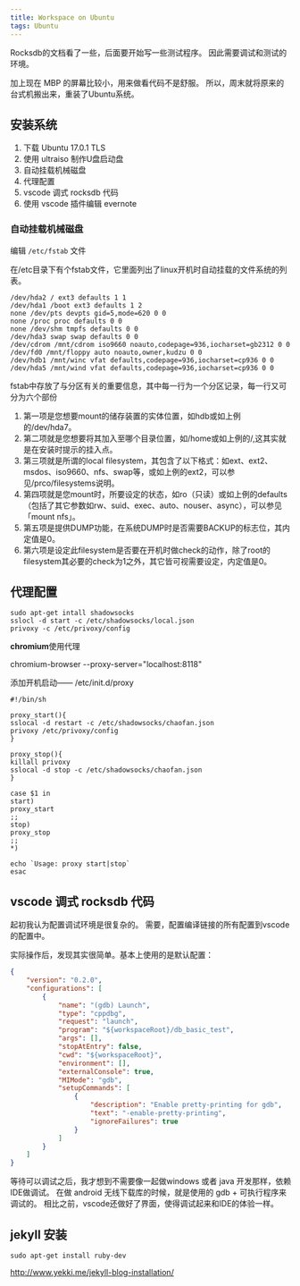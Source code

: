```yaml
---
title: Workspace on Ubuntu
tags: Ubuntu
---
```



Rocksdb的文档看了一些，后面要开始写一些测试程序。
因此需要调试和测试的环境。

加上现在 MBP 的屏幕比较小，用来做看代码不是舒服。
所以，周末就将原来的台式机搬出来，重装了Ubuntu系统。

<!--more-->

## 安装系统

1. 下载 Ubuntu 17.0.1 TLS
2. 使用 ultraiso 制作U盘启动盘
3. 自动挂载机械磁盘
4. 代理配置
5. vscode 调式 rocksdb 代码
6. 使用 vscode 插件编辑 evernote

### 自动挂载机械磁盘

编辑 `/etc/fstab` 文件


在/etc目录下有个fstab文件，它里面列出了linux开机时自动挂载的文件系统的列表。

```
/dev/hda2 / ext3 defaults 1 1
/dev/hda1 /boot ext3 defaults 1 2
none /dev/pts devpts gid=5,mode=620 0 0
none /proc proc defaults 0 0
none /dev/shm tmpfs defaults 0 0
/dev/hda3 swap swap defaults 0 0
/dev/cdrom /mnt/cdrom iso9660 noauto,codepage=936,iocharset=gb2312 0 0
/dev/fd0 /mnt/floppy auto noauto,owner,kudzu 0 0
/dev/hdb1 /mnt/winc vfat defaults,codepage=936,iocharset=cp936 0 0
/dev/hda5 /mnt/wind vfat defaults,codepage=936,iocharset=cp936 0 0
```
 
fstab中存放了与分区有关的重要信息，其中每一行为一个分区记录，每一行又可分为六个部份

1. 第一项是您想要mount的储存装置的实体位置，如hdb或如上例的/dev/hda7。
2. 第二项就是您想要将其加入至哪个目录位置，如/home或如上例的/,这其实就是在安装时提示的挂入点。
3. 第三项就是所谓的local filesystem，其包含了以下格式：如ext、ext2、msdos、iso9660、nfs、swap等，或如上例的ext2，可以参见/prco/filesystems说明。
4. 第四项就是您mount时，所要设定的状态，如ro（只读）或如上例的defaults（包括了其它参数如rw、suid、exec、auto、nouser、async），可以参见「mount nfs」。
5. 第五项是提供DUMP功能，在系统DUMP时是否需要BACKUP的标志位，其内定值是0。
6. 第六项是设定此filesystem是否要在开机时做check的动作，除了root的filesystem其必要的check为1之外，其它皆可视需要设定，内定值是0。

## 代理配置

```shell
sudo apt-get intall shadowsocks
sslocl -d start -c /etc/shadowsocks/local.json
privoxy -c /etc/privoxy/config
```

**chromium**使用代理

chromium-browser  --proxy-server="localhost:8118"
 

添加开机启动—— /etc/init.d/proxy

```shell
#!/bin/sh

proxy_start(){
sslocal -d restart -c /etc/shadowsocks/chaofan.json
privoxy /etc/privoxy/config
}

proxy_stop(){
killall privoxy
sslocal -d stop -c /etc/shadowsocks/chaofan.json
}

case $1 in
start)
proxy_start
;;
stop)
proxy_stop
;;
*)

echo `Usage: proxy start|stop`
esac    
```

## vscode 调式 rocksdb 代码

起初我认为配置调试环境是很复杂的。
需要，配置编译链接的所有配置到vscode的配置中。

实际操作后，发现其实很简单。基本上使用的是默认配置：

```json
{
    "version": "0.2.0",
    "configurations": [
        {
            "name": "(gdb) Launch",
            "type": "cppdbg",
            "request": "launch",
            "program": "${workspaceRoot}/db_basic_test",
            "args": [],
            "stopAtEntry": false,
            "cwd": "${workspaceRoot}",
            "environment": [],
            "externalConsole": true,
            "MIMode": "gdb",
            "setupCommands": [
                {
                    "description": "Enable pretty-printing for gdb",
                    "text": "-enable-pretty-printing",
                    "ignoreFailures": true
                }
            ]
        }
    ]
}
```

等待可以调试之后，我才想到不需要像一起做windows 或者 java 开发那样，依赖IDE做调试。
在做 android 无线下载库的时候，就是使用的 gdb + 可执行程序来调试的。
相比之前，vscode还做好了界面，使得调试起来和IDE的体验一样。

## jekyll 安装

```shell
sudo apt-get install ruby-dev
```


http://www.yekki.me/jekyll-blog-installation/